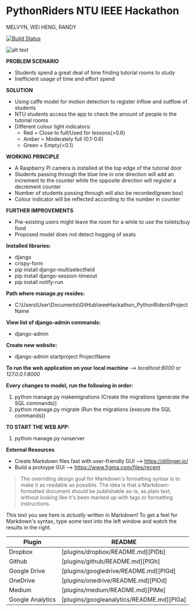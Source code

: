 # PythonRiders NTU IEEE Hackathon 
MELVYN, WEI HENG, RANDY

[![Build Status](https://travis-ci.org/joemccann/dillinger.svg?branch=master)](https://travis-ci.org/joemccann/dillinger)

![alt text](Application_screenshot.JPG)

**PROBLEM SCENARIO**
- Students spend a great deal of time finding tutorial rooms to study
- Inefficient usage of time and effort spend

**SOLUTION**
- Using caffe model for motion detection to register inflow and outflow of students
- NTU students access the app to check the amount of people in the tutorial rooms
- Different colour light indicators:
  - Red = Close to full/Used for lessons(>0.6)
  - Amber = Moderately full (0.1-0.6)
  - Green = Empty(<0.1)

**WORKING PRINCIPLE**
- A Raspberry Pi camera is installed at the top edge of the tutorial door
- Students passing through the blue line in one direction will add an increment to the counter while the opposite direction will register a decrement counter
- Number of students passing through will also be recorded(green box)
- Colour indicator will be reflected according to the number in counter

**FURTHER IMPROVEMENTS**
- Pre-existing users might leave the room for a while to use the toilets/buy food
- Proposed model does not detect hogging of seats



**Installed libraries:**

  - django
  - crispy-form
  - pip install django-multiselectfield
  - pip install django-session-timeout
  - pip install notify-run

**Path where manage.py resides:**
  - C:\Users\User\Documents\GitHub\ieeeHackathon_PythonRiders\ProjectName

**View list of django-admin commands:**
  - django-admin

**Create new website:**
  - django-admin startproject ProjectName

**To run the web application on your local machine** -->    *localhost:8000 or 127.0.0.1:8000*

**Every changes to model, run the following in order:**
1)	python manage.py makemigrations	(Create the migrations (generate the SQL commands))
2)	python manage.py migrate	(Run the migrations (execute the SQL commands))


**TO START THE WEB APP:**
1)	python manage.py  runserver


**External Resources**
  - Create Markdown files fast with user-friendly GUI --> https://dillinger.io/
  - Build a protoype GUI --> https://www.figma.com/files/recent


> The overriding design goal for Markdown's
> formatting syntax is to make it as readable
> as possible. The idea is that a
> Markdown-formatted document should be
> publishable as-is, as plain text, without
> looking like it's been marked up with tags
> or formatting instructions.

This text you see here is *actually* written in Markdown! To get a feel for Markdown's syntax, type some text into the left window and watch the results in the right.


| Plugin | README |
| ------ | ------ |
| Dropbox | [plugins/dropbox/README.md][PlDb] |
| Github | [plugins/github/README.md][PlGh] |
| Google Drive | [plugins/googledrive/README.md][PlGd] |
| OneDrive | [plugins/onedrive/README.md][PlOd] |
| Medium | [plugins/medium/README.md][PlMe] |
| Google Analytics | [plugins/googleanalytics/README.md][PlGa] |

